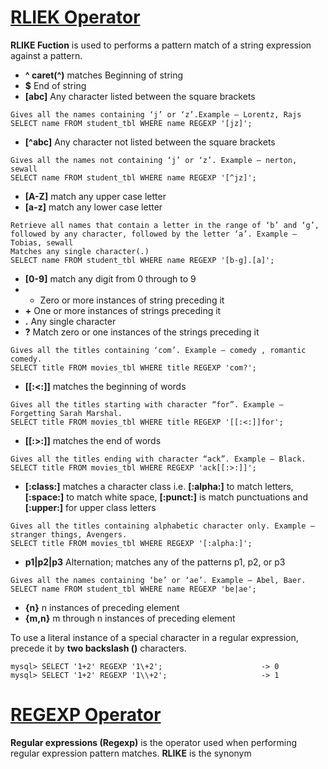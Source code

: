 # [RLIEK Operator](https://www.geeksforgeeks.org/rlike-operator-in-mysql/)

**RLIKE Fuction** is used to performs a pattern match of a string expression against a pattern.

* **^	caret(^)** matches Beginning of string
* **$**	End of string
* **[abc]**	Any character listed between the square brackets
```
Gives all the names containing ‘j’ or ‘z’.Example – Lorentz, Rajs
SELECT name FROM student_tbl WHERE name REGEXP '[jz]';
```
* **[^abc]**	Any character not listed between the square brackets
```
Gives all the names not containing ‘j’ or ‘z’. Example – nerton, sewall
SELECT name FROM student_tbl WHERE name REGEXP '[^jz]';
```
* **[A-Z]**	match any upper case letter
* **[a-z]**	match any lower case letter
```
Retrieve all names that contain a letter in the range of ‘b’ and ‘g’, followed by any character, followed by the letter ‘a’. Example – Tobias, sewall
Matches any single character(.)
SELECT name FROM student_tbl WHERE name REGEXP '[b-g].[a]';
```
* **[0-9]**	match any digit from 0 through to 9
* *	Zero or more instances of string preceding it
* **+**	One or more instances of strings preceding it
* **.**	Any single character
* **?**	Match zero or one instances of the strings preceding it
```
Gives all the titles containing ‘com’. Example – comedy , romantic comedy.
SELECT title FROM movies_tbl WHERE title REGEXP 'com?';
```
* **[[:<:]]**	matches the beginning of words
```
Gives all the titles starting with character “for”. Example – Forgetting Sarah Marshal.
SELECT title FROM movies_tbl WHERE title REGEXP '[[:<:]]for';
```
* **[[:>:]]**	matches the end of words
```
Gives all the titles ending with character “ack”. Example – Black.
SELECT title FROM movies_tbl WHERE REGEXP 'ack[[:>:]]';
```
* **[:class:]**	matches a character class i.e. **[:alpha:]** to match letters, **[:space:]** to match white space, **[:punct:]** is match punctuations and **[:upper:]** for upper class letters
```
Gives all the titles containing alphabetic character only. Example – stranger things, Avengers.
SELECT title FROM movies_tbl WHERE REGEXP '[:alpha:]';
```
* **p1|p2|p3**	Alternation; matches any of the patterns p1, p2, or p3
```
Gives all the names containing ‘be’ or ‘ae’. Example – Abel, Baer.
SELECT name FROM student_tbl WHERE name REGEXP 'be|ae';
```
* **{n}**	n instances of preceding element
* **{m,n}**	m through n instances of preceding element

To use a literal instance of a special character in a regular expression, precede it by **two backslash (\)** characters. 
```
mysql> SELECT '1+2' REGEXP '1\+2';                      -> 0
mysql> SELECT '1+2' REGEXP '1\\+2';                     -> 1
```

# [REGEXP Operator](https://www.geeksforgeeks.org/mysql-regular-expressions-regexp/)

**Regular expressions (Regexp)** is the operator used when performing regular expression pattern matches. **RLIKE** is the synonym
